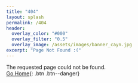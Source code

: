 ```yaml
---
title: "404"
layout: splash
permalink: /404
header:
  overlay_color: "#000"
  overlay_filter: "0.5"
  overlay_image: /assets/images/banner_cayn.jpg
excerpt: "Page Not Found :("
---
```


The requested page could not be found.<br>
[Go Home](/){: .btn .btn--danger}
